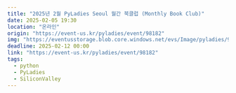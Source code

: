 ```yaml
---
title: "2025년 2월 PyLadies Seoul 월간 북클럽 (Monthly Book Club)"
date: 2025-02-05 19:30
location: "온라인"
origin: "https://event-us.kr/pyladies/event/98182"
img: "https://eventusstorage.blob.core.windows.net/evs/Image/pyladies/98182/ProjectInfo/Cover/114dd3631412430a8d184062880262e1.png"
deadline: 2025-02-12 00:00
link: "https://event-us.kr/pyladies/event/98182"
tags:
  - python
  - PyLadies
  - SiliconValley
---
```

